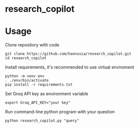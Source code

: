 # research_copilot

# Usage
Clone repository with code
```
git clone https://github.com/hannusia/research_copilot.git
cd research_copilot
```

Install requirements, it's recommended to use virtual enviroment
```
python -m venv env
. ./env/bin/activate
pip install -r requirements.txt
```
Set Groq API key as environment variable
```
export Groq_API_KEY="your key" 
```

Run command-line python program with your question
```
python research_copilot.py "query"
```

